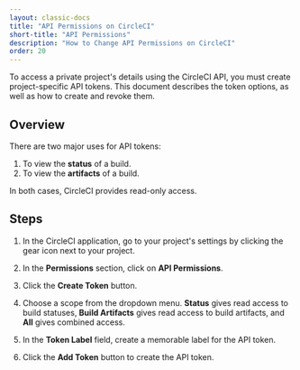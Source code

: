 ```yaml
---
layout: classic-docs
title: "API Permissions on CircleCI"
short-title: "API Permissions"
description: "How to Change API Permissions on CircleCI"
order: 20
---
```


To access a private project's details
using the CircleCI API,
you must create project-specific API tokens.
This document describes the token options,
as well as how to create and revoke them.

## Overview

There are two major uses for API tokens:

1. To view the **status** of a build.
2. To view the **artifacts** of a build.

In both cases, CircleCI provides read-only access.

## Steps

1. In the CircleCI application,
go to your project's settings
by clicking the gear icon next to your project.

2. In the **Permissions** section,
click on **API Permissions**.

3. Click the **Create Token** button.

4. Choose a scope from the dropdown menu.
**Status** gives read access to build statuses,
**Build Artifacts** gives read access to build artifacts,
and **All** gives combined access.

5. In the **Token Label** field,
create a memorable label for the API token.

6. Click the **Add Token** button
to create the API token.
